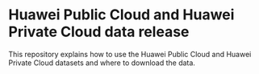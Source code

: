 # Huawei Public Cloud and Huawei Private Cloud data release

This repository explains how to use the Huawei Public Cloud and Huawei Private Cloud datasets and where to download the data.


